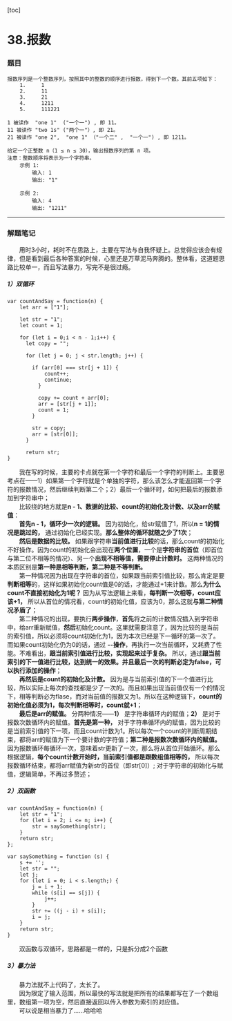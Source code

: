 [toc]
# 38.报数

### 题目

    报数序列是一个整数序列，按照其中的整数的顺序进行报数，得到下一个数。其前五项如下：
        1.     1
        2.     11
        3.     21
        4.     1211
        5.     111221
        
    1 被读作  "one 1"  ("一个一") , 即 11。
    11 被读作 "two 1s" ("两个一"）, 即 21。
    21 被读作 "one 2",  "one 1" （"一个二" ,  "一个一") , 即 1211。
        
    给定一个正整数 n（1 ≤ n ≤ 30），输出报数序列的第 n 项。
    注意：整数顺序将表示为一个字符串。
        示例 1:
            输入: 1
            输出: "1"
            
        示例 2:
            输入: 4
            输出: "1211"

---

### 解题笔记

&nbsp;&nbsp;&nbsp;&nbsp;&nbsp;&nbsp;&nbsp;用时3小时，耗时不在思路上，主要在写法与自我怀疑上。总觉得应该会有规律，但是看到最后各种答案的时候，心里还是万草泥马奔腾的。整体看，这道题思路比较单一，而且写法暴力，写完不是很过瘾。

##### 1）双循环

```
var countAndSay = function(n) {
    let arr = ["1"];

    let str = "1";
    let count = 1;

    for (let i = 0;i < n - 1;i++) {
      let copy = "";

      for (let j = 0; j < str.length; j++) {

        if (arr[0] === str[j + 1]) {
            count++;
            continue;
          }

          copy += count + arr[0];
          arr = [str[j + 1]];
          count = 1;
        }

        str = copy;
        arr = [str[0]];
      }

      return str;
}

```

&nbsp;&nbsp;&nbsp;&nbsp;&nbsp;&nbsp;&nbsp;我在写的时候，主要的卡点就在第一个字符和最后一个字符的判断上。主要思考点在——1）如果第一个字符就是个单独的字符，那么该怎么才能返回第一个字符的报数情况，然后继续判断第二个；2）最后一个循环时，如何把最后的报数添加到字符串中；<br>
&nbsp;&nbsp;&nbsp;&nbsp;&nbsp;&nbsp;&nbsp;比较绕的地方就是**n - 1、数据的比较、count的初始化及计数、以及arr的赋值**：<br>
&nbsp;&nbsp;&nbsp;&nbsp;&nbsp;&nbsp;&nbsp;**首先n - 1，循环少一次的逻辑。** 因为初始化，给str赋值了1，所以**n = 1的情况是跳过的，** 通过初始化已经实现。**那么整体的循环就随之少了1次**；<br>
&nbsp;&nbsp;&nbsp;&nbsp;&nbsp;&nbsp;&nbsp;**然后是数据的比较。** 如果跟字符串**当前值进行比较**的话，那么count的初始化不好操作。因为count的初始化会出现在**两个位置**，一个是**字符串的首位**（即首位与第二位不相等的情况）、另一个**出现不相等值，需要停止计数时。** 这两种情况的本质区别是**第一种是相等判断，第二种是不等判断。** <br>
&nbsp;&nbsp;&nbsp;&nbsp;&nbsp;&nbsp;&nbsp;第一种情况因为出现在字符串的首位，如果跟当前索引值比较，那么肯定是要**判断相等**的，这样如果初始化count值是0的话，才能通过+1来计数。那么**为什么count不直接初始化为1呢？** 因为从写法逻辑上来看，**每判断一次相等，count应该+1，** 所以从首位的情况看，count的初始化值，应该为0，那么这就**与第二种情况矛盾了**；<br>
&nbsp;&nbsp;&nbsp;&nbsp;&nbsp;&nbsp;&nbsp;第二种情况的出现，要执行**两步操作**，**首先**将之前的计数情况插入到字符串中，给arr重新赋值，**然后**初始化count。这里就需要注意了，因为比较的是当前的索引值，所以必须将count初始化为1，因为本次已经是下一循环的第一次了。
而如果count初始化仍为0的话，通过 **--操作**，再执行一次当前循环，又耗费了性能。不难看出，**跟当前索引值进行比较，实现起来过于复杂。** 所以，通过**跟当前索引的下一值进行比较，达到统一的效果。并且最后一次的判断必定为false，可以执行添加的操作**；<br>
&nbsp;&nbsp;&nbsp;&nbsp;&nbsp;&nbsp;&nbsp;**再然后是count的初始化及计数。** 因为是与当前索引值的下一个值进行比较，所以实际上每次的查找都是少了一次的。而且如果出现当前值仅有一个的情况下，相等判断必为flase，而对当前值的报数又为1。所以在这种逻辑下，**count的初始化值必须为1，每次判断相等时，count就+1**；<br>
&nbsp;&nbsp;&nbsp;&nbsp;&nbsp;&nbsp;&nbsp;**最后是arr的赋值。** 分两种情况——**1）** 是字符串循环内的赋值；**2）** 是对于报数次数循环内的赋值。**首先是第一种，** 对于字符串循环内的赋值，因为比较的是当前索引值的下一项，而且count计数为1。所以每次一个count的判断周期结束，都将arr的赋值为下一个要计数的字符值；**第二种是报数次数循环内的赋值。** 因为报数循环每循环一次，意味着str更新了一次，那么将从首位开始循环。那么根据逻辑，**每个count计数开始时，当前索引值都是跟数组值相等的，** 所以每次报数循环结束，都将arr赋值为新str的首位（即str[0]）;
对于字符串的初始化与赋值，逻辑简单，不再过多赘述；

##### 2）双函数

```
var countAndSay = function(n) {
    let str = "1";
    for (let i = 2; i <= n; i++) {
        str = saySomething(str);
    }
    return str;
};

var saySomething = function (s) {
    s += '';
    let str = "";
    let j;
    for (let i = 0; i < s.length;) {
        j = i + 1;
        while (s[i] == s[j]) {
            j++;
        }
        str += ((j - i) + s[i]);
        i = j;
    }
    return str;
}

```

&nbsp;&nbsp;&nbsp;&nbsp;&nbsp;&nbsp;&nbsp;双函数与双循环，思路都是一样的，只是拆分成2个函数

##### 3）暴力法


&nbsp;&nbsp;&nbsp;&nbsp;&nbsp;&nbsp;&nbsp;暴力法就不上代码了，太长了。<br>
&nbsp;&nbsp;&nbsp;&nbsp;&nbsp;&nbsp;&nbsp;因为限定了输入范围，所以最快的写法就是把所有的结果都写在了一个数组里，数组第一项为空，然后直接返回以传入参数为索引的对应值。<br>
&nbsp;&nbsp;&nbsp;&nbsp;&nbsp;&nbsp;&nbsp;可以说是相当暴力了……哈哈哈


